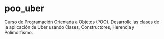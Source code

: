 # poo_uber
Curso de Programación Orientada a Objetos (POO). Desarrollo las clases de la aplicación de Uber usando Clases, Constructores, Herencia y Polimorfismo.
